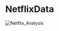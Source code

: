 # NetflixData

![Netflix_Analysis](https://github.com/user-attachments/assets/79060abb-6eae-4d58-9db9-4d431483ac76)

